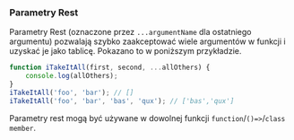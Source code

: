 ### Parametry Rest
Parametry Rest (oznaczone przez `...argumentName` dla ostatniego argumentu) pozwalają szybko zaakceptować wiele argumentów w funkcji i uzyskać je jako tablicę. Pokazano to w poniższym przykładzie.

```ts
function iTakeItAll(first, second, ...allOthers) {
    console.log(allOthers);
}
iTakeItAll('foo', 'bar'); // []
iTakeItAll('foo', 'bar', 'bas', 'qux'); // ['bas','qux']
```

Parametry rest mogą być używane w dowolnej funkcji `function`/`()=>`/`class member`.
